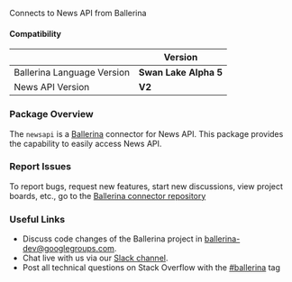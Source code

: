 Connects to News API from Ballerina

#### Compatibility
|                               | Version               |
|-------------------------------|-----------------------|
| Ballerina Language Version    | **Swan Lake Alpha 5** |
|       News API Version        |         **V2**        |

### Package Overview
The `newsapi` is a [Ballerina](https://ballerina.io/) connector for News API.
This package provides the capability to easily access News API.
### Report Issues
To report bugs, request new features, start new discussions, view project boards, etc., go to the [Ballerina connector repository](link)
### Useful Links
- Discuss code changes of the Ballerina project in [ballerina-dev@googlegroups.com](mailto:ballerina-dev@googlegroups.com).
- Chat live with us via our [Slack channel](https://ballerina.io/community/slack/).
- Post all technical questions on Stack Overflow with the [#ballerina](https://stackoverflow.com/questions/tagged/ballerina) tag
